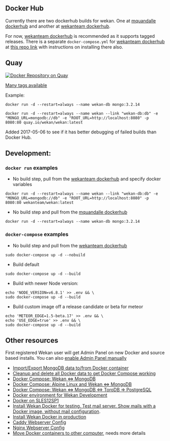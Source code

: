 ## Docker Hub

Currently there are two dockerhub builds for wekan. One at [mquandalle dockerhub](https://hub.docker.com/r/mquandalle/wekan/builds/) and another at [wekanteam dockerhub](https://hub.docker.com/r/wekanteam/wekan/builds/). 

For now, [wekanteam dockerhub](https://hub.docker.com/r/wekanteam/wekan/builds/) is recommended as it supports tagged releases. There is a separate `docker-compose.yml` for [wekanteam dockerhub](https://hub.docker.com/r/wekanteam/wekan/builds/) at [this repo link](https://github.com/wekan/wekan-mongodb) with instructions on installing there also.

## Quay

[![Docker Repository on Quay](https://quay.io/repository/wekan/wekan/status "Docker Repository on Quay")](https://quay.io/repository/wekan/wekan)

[Many tags available](https://quay.io/repository/wekan/wekan?tab=tags)

Example:
```
docker run -d --restart=always --name wekan-db mongo:3.2.14

docker run -d --restart=always --name wekan --link "wekan-db:db" -e "MONGO_URL=mongodb://db" -e "ROOT_URL=http://localhost:8080" -p 8080:80 quay.io/wekan/wekan:latest
```

Added 2017-05-06 to see if it has better debugging of failed builds than Docker Hub.

## Development:

### `docker run` examples

- No build step, pull from the [wekanteam dockerhub](https://hub.docker.com/r/wekanteam/wekan/builds/) and
specify docker variables

```
docker run -d --restart=always --name wekan --link "wekan-db:db" -e "MONGO_URL=mongodb://db" -e "ROOT_URL=http://localhost:8080" -p 8080:80 wekanteam/wekan:latest
```

- No build step and pull from the [mquandalle dockerhub](https://hub.docker.com/r/mquandalle/wekan/builds/)

```
docker run -d --restart=always --name wekan-db mongo:3.2.14
```

### `docker-compose` examples

- No build step and pull from the [wekanteam dockerhub](https://hub.docker.com/r/wekanteam/wekan/builds/)

```
sudo docker-compose up -d --nobuild
```

- Build default
```
sudo docker-compose up -d --build
```

- Build with newer Node version:
```
echo 'NODE_VERSION=v6.8.1' >> .env && \
sudo docker-compose up -d --build
```

- Build custom image off a release candidate or beta for meteor
```
echo 'METEOR_EDGE=1.5-beta.17' >> .env && \
echo 'USE_EDGE=true' >> .env && \
sudo docker-compose up -d --build
```

## Other resources

First registered Wekan user will get Admin Panel on new Docker and source based
installs. You can also [enable Admin Panel manually](https://github.com/wekan/wekan/blob/devel/CHANGELOG.md#v0111-rc2-2017-03-05-wekan-prerelease)

* [Import/Export MongoDB data to/from Docker container](https://github.com/wekan/wekan/wiki/Export-Docker-Mongo-Data)
* [Cleanup and delete all Docker data to get Docker Compose working](https://github.com/wekan/wekan/issues/985)
* [Docker Compose: Wekan <=> MongoDB](https://github.com/wekan/wekan-mongodb)
* [Docker Compose: Alpine Linux and Wekan <=> MongoDB](https://github.com/wekan/wekan-launchpad)
* [Docker Compose: Wekan <=> MongoDB <=> ToroDB => PostgreSQL](https://github.com/wekan/wekan-postgresql)
* [Docker environment for Wekan Development](https://github.com/wekan/wekan-dev)
* [Docker on SLES12SP1](https://github.com/wekan/wekan/wiki/Install-Wekan-Docker-on-SUSE-Linux-Enterprise-Server-12-SP1)
* [Install Wekan Docker for testing. Test mail server. Show mails with a Docker image, without mail configuration](https://github.com/wekan/wekan/wiki/Install-Wekan-Docker-for-testing).
* [Install Wekan Docker in production](https://github.com/wekan/wekan/wiki/Install-Wekan-Docker-in-production)
* [Caddy Webserver Config](https://github.com/wekan/wekan/wiki/Caddy-Webserver-Config)
* [Nginx Webserver Config](https://github.com/wekan/wekan/wiki/Nginx-Webserver-Config)
* [Move Docker containers to other computer](https://github.com/wekan/wekan/wiki/Move-Docker-containers-to-other-computer), needs more details
